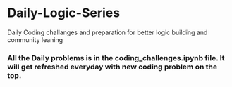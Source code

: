 # Daily-Logic-Series
Daily Coding challanges and preparation for better logic building and community leaning



### All the Daily problems is in the coding_challenges.ipynb file. It will get refreshed everyday with new coding problem on the top.
